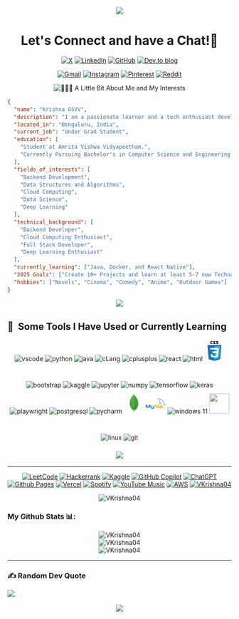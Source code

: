 <!-- ### Hi there 👋 -->

<!--
**VKrishna04/VKrishna04** is a ✨ _special_ ✨ repository because its `README.md` (this file) appears on your GitHub profile.

Here are some ideas to get you started:

- 🔭 I’m currently working on ...
- 🌱 I’m currently learning ...
- 👯 I’m looking to collaborate on ...
- 🤔 I’m looking for help with ...
- 💬 Ask me about ...
- 📫 How to reach me: ...
- 😄 Pronouns: ...
- ⚡ Fun fact: ... -->

<link rel="stylesheet" type='text/css' href="https://cdn.jsdelivr.net/gh/devicons/devicon@latest/devicon.min.css" />

<p align="center">
  <img src="https://capsule-render.vercel.app/api?type=waving&height=200&color=gradient&text=Hello%20There!&section=header&reversal=false&textBg=false&animation=fadeIn&fontAlignY=60&desc=Welcome!&descAlignY=95&descSize=25"/>
</p>

<h1 align="center">
  Let's Connect and have a Chat!💬
</h1>

<div align="center">
<p>
<a href="https://x.com/krishnagsvv"> <img src="https://img.shields.io/badge/X-%23000000.svg?style=for-the-badge&logo=X&logoColor=white" alt = "X"></a>
<a href="https://www.linkedin.com/in/krishnagsvv"> <img src="https://img.shields.io/badge/linkedin-%230077B5.svg?style=for-the-badge&logo=linkedin&logoColor=white" alt = "LinkedIn"></a>
<a href="https://vkrishna04.github.io"> <img src="https://img.shields.io/badge/github-%23121011.svg?style=for-the-badge&logo=github&logoColor=white" alt = "GitHub"></a>
<a href="https://dev.to/vkrishna04"> <img src="https://img.shields.io/badge/dev.to-0A0A0A?style=for-the-badge&logo=dev.to&logoColor=white" alt = "Dev.to blog"></a>
</p>
<p>
<a href="mailto:krishnagsvv@gmail.com"> <img src="https://img.shields.io/badge/Gmail-D14836?style=for-the-badge&logo=gmail&logoColor=white" alt = "Gmail"></a>
<a href="https://www.instagram.com/vkrishna_04"> <img src="https://img.shields.io/badge/Instagram-%23E4405F.svg?style=for-the-badge&logo=Instagram&logoColor=white" alt = "Instagram"></a>
<a href="https://in.pinterest.com/VKrishna04/"> <img src="https://img.shields.io/badge/Pinterest-%23E60023.svg?style=for-the-badge&logo=Pinterest&logoColor=white" alt = "Pinterest"></a>
<a href="https://www.reddit.com/user/Krishnalsh04/"> <img src="https://img.shields.io/badge/Reddit-FF4500?style=for-the-badge&logo=reddit&logoColor=white" alt = "Reddit"></a>
</p>
</div>

<div style="text-align: center;">
    <img src="https://capsule-render.vercel.app/api?type=venom&height=250&color=gradient&text=👨🏻‍💻%20About%20Me&animation=fadeIn" alt="👨🏻‍💻 A Little Bit About Me and My Interests">
</div>

```json
{
  "name": "Krishna GSVV",
  "description": "I am a passionate learner and a tech enthusiast developer from India who loves to explore new technologies and frameworks.",
  "located_in": "Bengaluru, India",
  "current_job": "Under Grad Student",
  "education": [
    "Student at Amrita Vishwa Vidyapeetham.",
    "Currently Pursuing Bachelor's in Computer Science and Engineering at AVV."
  ],
  "fields_of_interests": [
    "Backend Development",
    "Data Structures and Algorithms",
    "Cloud Computing",
    "Data Science",
    "Deep Learning"
  ],
  "technical_background": [
    "Backend Developer",
    "Cloud Computing Enthusiast",
    "Full Stack Developer",
    "Deep Learning Enthusiast"
  ],
  "currently_learning": ["Java, Docker, and React Native"],
  "2025 Goals": ["Create 10+ Projects and learn at least 5-7 new Technologies."],
  "hobbies": ["Novels", "Cinema", "Comedy", "Anime", "Outdoor Games"]
}
```

<p align="center">
  <img src="https://capsule-render.vercel.app/api?type=egg&height=75&color=gradient&section=header&reversal=false&textBg=false&animation=fadeIn&fontAlignY=60&descAlignY=95"/>
</p>

<h2> 🚀 &nbsp;Some Tools I Have Used or Currently Learning</h2>
<p align="center">
<img src="https://cdn.jsdelivr.net/gh/devicons/devicon/icons/vscode/vscode-original.svg" alt="vscode" width="45" height="45"/>
<img src="https://cdn.jsdelivr.net/gh/devicons/devicon@latest/icons/python/python-original.svg" alt="python" width="45" height="45"/>
<img src="https://cdn.jsdelivr.net/gh/devicons/devicon@latest/icons/java/java-original.svg"  alt="java" width="45" height="45" />
<img src="https://cdn.jsdelivr.net/gh/devicons/devicon/icons/c/c-original.svg" alt="cLang" width="45" height="45"/>
<img src="https://cdn.jsdelivr.net/gh/devicons/devicon/icons/cplusplus/cplusplus-original.svg" alt="cplusplus" width="45" height="45"/>
<!-- <img src="https://cdn.jsdelivr.net/gh/devicons/devicon@latest/icons/django/django-plain.svg" alt="django" width="45" height="45" /> -->
<span class="devicon-django-plain" style="font-size: 48px;"></span>
<!-- <img src="https://raw.githubusercontent.com/devicons/devicon/master/icons/javascript/javascript-original.svg" alt=svg"javascript" width="45" height="45" /> -->
<img src="https://cdn.jsdelivr.net/gh/devicons/devicon@latest/icons/react/react-original.svg" alt="react" width="45" height="45" />
<!-- <img src="https://cdn.jsdelivr.net/gh/devicons/devicon/icons/vuejs/vuejs-original-wordmark.svg" alt="VueJS" width="45" height="45"/> -->
<img src="https://cdn.jsdelivr.net/gh/devicons/devicon/icons/html5/html5-original.svg" alt="html" width="45" height="45"/>
<img src="https://raw.githubusercontent.com/devicons/devicon/master/icons/css3/css3-original-wordmark.svg" alt="css3" width="45" height="45" />
<img src="https://cdn.jsdelivr.net/gh/devicons/devicon@latest/icons/bootstrap/bootstrap-original-wordmark.svg" alt="bootstrap" width="45" height="45" />
<img src="https://cdn.jsdelivr.net/gh/devicons/devicon@latest/icons/kaggle/kaggle-original.svg" alt="kaggle" width="45" height="45" />
<img src="https://cdn.jsdelivr.net/gh/devicons/devicon@latest/icons/jupyter/jupyter-original-wordmark.svg" alt="jupyter" width="45" height="45" />
<img src="https://cdn.jsdelivr.net/gh/devicons/devicon@latest/icons/numpy/numpy-original.svg" alt="numpy" width="45" height="45" />
<!-- <img src="https://cdn.jsdelivr.net/gh/devicons/devicon@latest/icons/pandas/pandas-original.svg" alt="pandas" width="45" height="45" /> -->
<span class="devicon-pandas-plain" style="font-size: 48px;"></span>
<img src="https://cdn.jsdelivr.net/gh/devicons/devicon@latest/icons/tensorflow/tensorflow-original.svg" alt="tensorflow" width="45" height="45" />
<img src="https://cdn.jsdelivr.net/gh/devicons/devicon@latest/icons/keras/keras-original.svg" alt="keras" width="45" height="45" />
<img src="https://cdn.jsdelivr.net/gh/devicons/devicon@latest/icons/playwright/playwright-original.svg" alt="playwright" width="45" height="45" />
<img src="https://cdn.jsdelivr.net/gh/devicons/devicon@latest/icons/postgresql/postgresql-original.svg" alt="postgresql" width="45" height="45" />
<img src="https://cdn.jsdelivr.net/gh/devicons/devicon@latest/icons/pycharm/pycharm-original.svg" alt="pycharm" width="45" height="45"/>
<!-- <img src="https://cdn.jsdelivr.net/gh/devicons/devicon@latest/icons/github/github-original.svg" alt="github" width="45" height="45"/> -->
<span class="devicon-github-original"  style="font-size: 48px;"></span>
<img src="https://raw.githubusercontent.com/devicons/devicon/master/icons/mongodb/mongodb-original.svg" alt="mongodb" width="45" height="45" />
<img src="https://raw.githubusercontent.com/devicons/devicon/master/icons/mysql/mysql-original-wordmark.svg" alt="mysql" width="45" height="45" />
<!-- <img src="https://raw.githubusercontent.com/devicons/devicon/master/icons/nodejs/nodejs-original-wordmark.svg" alt="nodejs" width="45" height="45" /> -->
<!-- <img src="https://cdn.jsdelivr.net/gh/devicons/devicon/icons/php/php-original.svg" alt="php" width="45" height="45"/> -->
<!-- <img src="https://cdn.jsdelivr.net/gh/devicons/devicon/icons/flutter/flutter-original.svg" alt="flutter" width="45" height="45"/> -->
<!-- <img src="https://cdn.jsdelivr.net/gh/devicons/devicon/icons/docker/docker-original.svg" alt="docker" width="45" height="45"/> -->
<!-- <img src="https://cdn.jsdelivr.net/gh/devicons/devicon@latest/icons/cloudflare/cloudflare-original.svg" alt="cloudflare" width="45" height="45" />           -->
<!-- <img src="https://cdn.jsdelivr.net/gh/devicons/devicon/icons/kubernetes/kubernetes-plain.svg" alt="kubernetes" width="45" height="45"/> -->
<img src="https://cdn.jsdelivr.net/gh/devicons/devicon@latest/icons/windows11/windows11-original.svg" alt="windows 11" width="45" height="45" />
<img src="https://cdn.jsdelivr.net/gh/devicons/devicon/icons/amazonwebservices/amazonwebservices-plain-wordmark.svg" width="45" height="45"/>
<img src="https://cdn.jsdelivr.net/gh/devicons/devicon/icons/linux/linux-original.svg" alt="linux" width="45" height="45"/>
<!-- <img src="https://cdn.jsdelivr.net/gh/devicons/devicon@latest/icons/latex/latex-original.svg" alt="latex" width="45" height="45"/> -->
<span class="devicon-latex-original" style="font-size: 48px;"></span>
<img src="https://cdn.jsdelivr.net/gh/devicons/devicon/icons/git/git-original.svg" alt="git" width="45" height="45"/>
<!-- <img src="https://cdn.jsdelivr.net/gh/devicons/devicon/icons/bash/bash-original.svg" alt="bash" width="45" height="45"/> -->
<span class="devicon-bash-plain" style="font-size: 48px;"></span>
<span class="devicon-powershell-plain" style="font-size: 48px;"></span>
<!-- <img src="https://cdn.jsdelivr.net/gh/devicons/devicon/icons/figma/figma-original.svg" alt="figma" width="45" height="45"/> -->
<!-- <img src="https://cdn.jsdelivr.net/gh/devicons/devicon@latest/icons/markdown/markdown-original.svg" alt="markdown" width="45" height="45" /> -->
<span class="devicon-markdown-original" style="font-size: 48px;"></span>
</p>

<p align="center">
  <img src="https://capsule-render.vercel.app/api?type=egg&height=75&color=gradient&section=footer&reversal=false&textBg=false&animation=fadeIn&fontAlignY=60&descAlignY=95"/>
</p>

---

<p align="center">
<a href="https://leetcode.com/u/VKrishna04/"><img src="https://img.shields.io/badge/LeetCode-000000?style=for-the-badge&logo=LeetCode&logoColor=#d16c06" alt = "LeetCode"></a>
<a href="https://www.hackerrank.com/profile/VKrishna04"><img src="https://img.shields.io/badge/-Hackerrank-2EC866?style=for-the-badge&logo=HackerRank&logoColor=white)" alt = "Hackerrank"></a>
<a href="https://www.kaggle.com/krishnagsvv"><img src="https://img.shields.io/badge/Kaggle-035a7d?style=for-the-badge&logo=kaggle&logoColor=white" alt = "Kaggle"></a>
<a href=""><img src="https://img.shields.io/badge/github_copilot-8957E5?style=for-the-badge&logo=github-copilot&logoColor=white" alt = "GitHub Copilot"></a>
<a href=""><img src="https://img.shields.io/badge/chatGPT-74aa9c?style=for-the-badge&logo=openai&logoColor=white" alt = "ChatGPT"></a>
<a href="https://vkrishna04.github.io/"><img src="https://img.shields.io/badge/github%20pages-121013?style=for-the-badge&logo=github&logoColor=white" alt = "Github Pages"></a>
<a href=""><img src="https://img.shields.io/badge/vercel-%23000000.svg?style=for-the-badge&logo=vercel&logoColor=white" alt = "Vercel"></a>
<!-- <a href=""><img src="https://img.shields.io/badge/pycharm-143?style=for-the-badge&logo=pycharm&logoColor=black&color=black&labelColor=green" alt = "PyCharm"></a> -->
<a href="https://open.spotify.com/user/drz1bknr8dy7yo88gwzi9nl3d?si=86da6e56d31d4ea0"><img src="https://img.shields.io/badge/Spotify-1ED760?style=for-the-badge&logo=spotify&logoColor=white" alt = "Spotify"></a>
<a href="https://music.youtube.com/channel/UCh918uhzsqX-D32Etxq61eQ?si=Uvyy7e6Pg0Ye7BSK"><img src="https://img.shields.io/badge/YouTube_Music-FF0000?style=for-the-badge&logo=youtube-music&logoColor=white" alt = "YouTube Music"></a>
<a href=""><img src="https://img.shields.io/badge/AWS-%23FF9900.svg?style=for-the-badge&logo=amazon-aws&logoColor=white" alt = "AWS"></a>
<a href="https://vkrishna04.github.io"> <img src="https://visitcount.itsvg.in/api?id=VKrishna04&label=Profile%20Views&color=12&pretty=true" alt="VKrishna04" /> </a>
</p>

<p align="center"> <img src="https://github-profile-trophy.vercel.app/?username=vkrishna04&row=2&column=4" alt="VKrishna04" /> </p>


<p align="left">
<h3 align="left">My Github Stats 📊:</h3>
</p>

<div style="display: flex; flex-wrap: wrap; justify-content: space-around; text-align: center;" align = "center">
    <div style="flex: 1; min-width: 350px;">
        <img src="https://github-readme-stats.vercel.app/api/top-langs?username=vkrishna04&theme=dark&hide_border=false&show_icons=true&locale=en&layout=compact" alt="VKrishna04" />
    </div>
    <div style="flex: 1; min-width: 300px;">
        <img src="https://github-readme-stats.vercel.app/api?username=vkrishna04&theme=dark&hide_border=false&show_icons=true&locale=en" alt="VKrishna04" />
    </div>
    <div style="flex: 1; min-width: 300px;">
        <img src="https://github-readme-streak-stats.herokuapp.com/?user=vkrishna04&theme=dark&hide_border=false" alt="VKrishna04" />
    </div>
</div>

---

### ✍️ Random Dev Quote
![](https://quotes-github-readme.vercel.app/api?type=horizontal&theme=radical?border=true)


<footer align="center">
  <img src="https://capsule-render.vercel.app/api?type=waving&height=250&color=gradient&section=footer&reversal=false&textBg=false&animation=fadeIn&fontAlignY=60&descAlignY=95"/>
</footer>